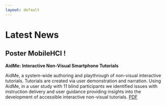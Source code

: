 ```yaml
---
layout: default
---
```

# Latest News

## Poster MobileHCI !
**AidMe: Interactive Non-Visual Smartphone Tutorials**

AidMe, a system-wide authoring and playthrough of non-visual interactive tutorials. Tutorials are created via user demonstration and narration. Using AidMe, in a user study with 11 blind participants we identified issues with instruction delivery and user guidance providing insights into the development of accessible interactive non-visual tutorials. [PDF](./https://github.com/AndreFPRodrigues/home/tree/master/pub/mobilehci18_aidme.pdf)






